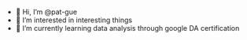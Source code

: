 - 👋 Hi, I’m @pat-gue
- 👀 I’m interested in interesting things
- 🌱 I’m currently learning data analysis through google DA certification


<!---
pat-gue/pat-gue is a ✨ special ✨ repository because its `README.md` (this file) appears on your GitHub profile.
You can click the Preview link to take a look at your changes.
- 💞️ I’m looking to collaborate on ...
- 📫 How to reach me ...
--->
